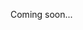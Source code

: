 Coming soon...
<!--
# FortiAnalyzer-VM Standalone Deployment

|1-Button-Deployment CFT Templates|
|:-:|
|FortiAnalyzer Standalone (New VPC)|
|[![Deploy to AWS](https://github.com/40net-cloud/fortinet-aws-solutions/blob/master/FortiGate/Active-Passive-Multi-Zone/images/aws_cft_image.png)](https://console.aws.amazon.com/cloudformation/home#/stacks/create/review?templateURL=https://ftnt-cfts.s3.amazonaws.com/faz/faz_standalone_newvpc.yaml&stackName=FortiAnalyzer-Standalone-New-VPC)|
|FortiAnalyzer Standalone (Existing VPC)|
|[![Deploy to AWS](https://github.com/40net-cloud/fortinet-aws-solutions/blob/master/FortiGate/Active-Passive-Multi-Zone/images/aws_cft_image.png)](https://console.aws.amazon.com/cloudformation/home#/stacks/create/review?templateURL=https://ftnt-cfts.s3.amazonaws.com/faz/faz_standalone_existingvpc.yaml&stackName=FortiAnalyzer-Standalone-Existing-VPC)|
-->
